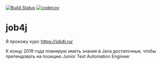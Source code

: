 [![Build Status](https://travis-ci.org/MikhailKlimentyev/job4j.svg?branch=master)](https://travis-ci.org/MikhailKlimentyev/job4j)
[![codecov](https://codecov.io/gh/MikhailKlimentyev/job4j/branch/master/graph/badge.svg)](https://codecov.io/gh/MikhailKlimentyev/job4j)

# job4j
Я прохожу курс https://job4j.ru/

К концу 2019 года планирую иметь знания в Java достаточные, чтобы претендовать на позицию Junior Test Automation Engineer